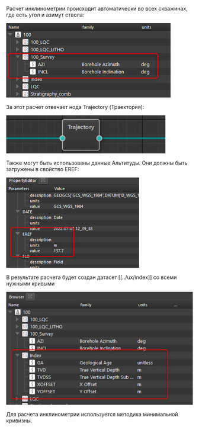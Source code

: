 
Расчет инклинометрии происходит автоматически во всех скважинах, где есть угол и азимут ствола:

![](РасчетИнклинометрии_img/InclinometryData.png)

За этот расчет отвечает нода Trajectory (Траектория):

![](РасчетИнклинометрии_img/InclinometryNode.png)

Также могут быть использованы данные Альтитуды. Они должны быть загружены в свойство EREF:

![](РасчетИнклинометрии_img/Elevation.png)

В результате расчета будет создан датасет [[../ux/index]] со всеми нужными кривыми

![](РасчетИнклинометрии_img/IndexDatasetExample.png)

Для расчета инклинометрии используется методика минимальной кривизны.